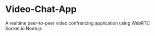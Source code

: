 # Video-Chat-App

A realtime peer-to-peer video confrencing application using
WebRTC
Socket.io
Node.js
